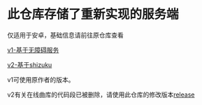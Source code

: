 # 此仓库存储了重新实现的服务端

仅适用于安卓，基础信息请前往原仓库查看

[v1-基于无障碍服务](https://github.com/weixiansen574/Genshin-Lyre-midi-player)

[v2-基于shizuku](https://github.com/weixiansen574/Genshin-Lyre-midi-player2)

v1可使用原作者的版本。

v2有关在线曲库的代码段已被删除，请使用此仓库的修改版本[release](https://github.com/byzp/Genshin-Lyre-midi-player-server/releases)
